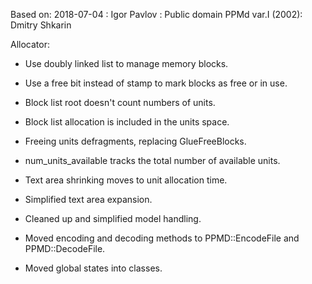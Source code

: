 Based on:
2018-07-04 : Igor Pavlov : Public domain
PPMd var.I (2002): Dmitry Shkarin

Allocator:
- Use doubly linked list to manage memory blocks.
- Use a free bit instead of stamp to mark blocks as free or in use.
- Block list root doesn't count numbers of units.
- Block list allocation is included in the units space.
- Freeing units defragments, replacing GlueFreeBlocks.
- num_units_available tracks the total number of available units.
- Text area shrinking moves to unit allocation time.
- Simplified text area expansion.



- Cleaned up and simplified model handling.
- Moved encoding and decoding methods to PPMD::EncodeFile and PPMD::DecodeFile.
- Moved global states into classes.